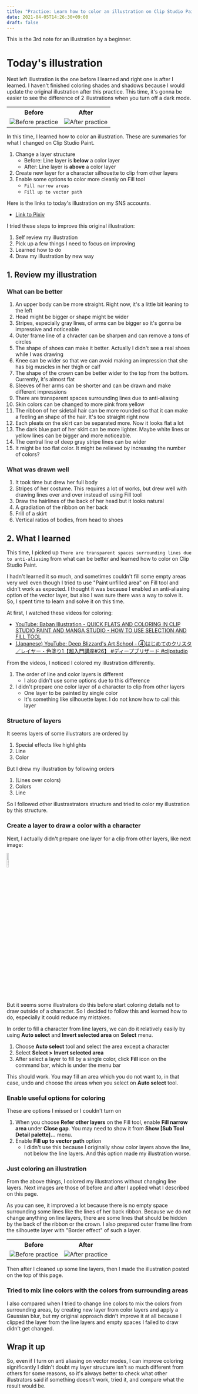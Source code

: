 ```yaml
---
title: "Practice: Learn how to color an illustration on Clip Studio Paint"
date: 2021-04-05T14:26:30+09:00
draft: false
---
```


This is the 3rd note for an illustration by a beginner.

Today's illustration
===

Next left illustration is the one before I learned and right one is after I learned.
I haven't finished coloring shades and shadows because I would update the original illustration after this practice.
This time, it's gonna be easier to see the difference of 2 illustrations when you turn off a dark mode.

<table>
	<tr>
		<th>Before</th>
		<th>After</th>
	</tr>
	<tr>
		<td style="text-align: center">
			<img alt="Before practice" src="/posts/2021/2021-04-05-illustration-practice/images/before.png" />
		</td>
		<td style="text-align: center">
			<img alt="After practice" src="/posts/2021/2021-04-05-illustration-practice/images/after.png" />
		</td>
	</tr>
</table>

In this time, I learned how to color an illustration.
These are summaries for what I changed on Clip Studio Paint.

1. Change a layer structure
    - Before: Line layer is **below** a color layer
	- After: Line layer is **above** a color layer
1. Create new layer for a character silhouette to clip from other layers
1. Enable some options to color more cleanly on Fill tool
    - `Fill narrow areas`
    - `Fill up to vector path`

Here is the links to today's illustration on my SNS accounts.
- [Link to Pixiv](https://www.pixiv.net/en/artworks/88993812)

<!--
- [Link to DeviantArt]()

And here is the download link to my clip studio file.
- [Link to clip studio paint file]()
-->

I tried these steps to improve this original illustration:

1. Self review my illustration
1. Pick up a few things I need to focus on improving
1. Learned how to do
1. Draw my illustration by new way


## 1. Review my illustration

### What can be better

1. An upper body can be more straight. Right now, it's a little bit leaning to the left
1. Head might be bigger or shape might be wider
1. Stripes, especially gray lines, of arms can be bigger so it's gonna be impressive and noticeable
1. Outer frame line of a chracter can be sharpen and can remove a tons of circles
1. The shape of shoes can make it better. Actually I didn't see a real shoes while I was drawing
1. Knee can be wider so that we can avoid making an impression that she has big muscles in her thigh or calf
1. The shape of the crown can be better wider to the top from the bottom. Currently, it's almost flat
1. Sleeves of her arms can be shorter and can be drawn and make different impressions
1. There are transparent spaces surrounding lines due to anti-aliasing
1. Skin colors can be changed to more pink from yellow
1. The ribbon of her sidetail hair can be more rounded so that it can make a feeling an shape of the hair. It's too straight right now
1. Each pleats on the skirt can be separated more. Now it looks flat a lot
1. The dark blue part of her skirt can be more lighter. Maybe white lines or yellow lines can be bigger and more noticeable.
1. The central line of deep gray stripe lines can be wider
1. It might be too flat color. It might be relieved by increasing the number of colors?


### What was drawn well

1. It took time but drew her full body
1. Stripes of her costume.
   This requires a lot of works, but drew well with drawing lines over and over instead of using Fill tool
1. Draw the hairlines of the back of her head but it looks natural
1. A gradiation of the ribbon on her back
1. Frill of a skirt
1. Vertical ratios of bodies, from head to shoes


## 2. What I learned

This time, I picked up `There are transparent spaces surrounding lines due to anti-aliasing` from what can be better and learned how to color on Clip Studio Paint.

I hadn't learned it so much, and sometimes couldn't fill some empty areas very well even though I tried to use "Paint unfilled area" on Fill tool and didn't work as expected.
I thought it was because I enabled an anti-aliasing option of the vector layer, but also I was sure there was a way to solve it.
So, I spent time to learn and solve it on this time.

At first, I watched these videos for coloring:
- [YouTube: Baban Illustration - QUICK FLATS AND COLORING IN CLIP STUDIO PAINT AND MANGA STUDIO - HOW TO USE SELECTION AND FILL TOOL](https://www.youtube.com/watch?v=rs_ZHmpHzZQ&t=410s)
- [(Japanese) YouTube: Deep Blizzard's Art School - ④はじめてのクリスタ／レイヤー・色塗り1【超入門講座#26】 #ディープブリザード​ #clipstudio​](https://www.youtube.com/watch?v=_R3HVVmbIWI)


From the videos, I noticed I colored my illustration differently.

1. The order of line and color layers is different
    - I also didn't use some options due to this difference
1. I didn't prepare one color layer of a character to clip from other layers
    - One layer to be painted by single color
	- It's something like silhouette layer. I do not know how to call this layer

### Structure of layers
It seems layers of some illustrators are ordered by

1. Special effects like highlights
1. Line
1. Color

But I drew my illustration by following orders

1. (Lines over colors)
1. Colors
1. Line

So I followed other illustrastrators structure and tried to color my illustration by this structure.

### Create a layer to draw a color with a character
Next, I actually didn't prepare one layer for a clip from other layers, like next image:

<img alt="Silhouette layer" src="/posts/2021/2021-04-05-illustration-practice/images/silhouette.png" width="10%" />

But it seems some illustrators do this before start coloring details not to draw outside of a character.
So I decided to follow this and learned how to do, especially it could reduce my mistakes.

In order to fill a character from line layers, we can do it relatively easily by using **Auto select** and **Invert selected area** on **Select** menu.

1. Choose **Auto select** tool and select the area except a character
1. Select **Select > Invert selected area**
1. After select a layer to fill by a single color, click **Fill** icon on the command bar, which is under the menu bar

This should work. You may fill an area which you do not want to, in that case, undo and choose the areas when you select on **Auto select** tool.


### Enable useful options for coloring

These are options I missed or I couldn't turn on

1. When you choose **Refer other layers** on the Fill tool, enable **Fill narrow area** under **Close gap**.
   You may need to show it from **Show [Sub Tool Detail palette]...** menu.
1. Enable **Fill up to vector path** option
    - I didn't use this because I originally show color layers above the line, not below the line layers.
	  And this option made my illustration worse.


### Just coloring an illustration

From the above things, I colored my illustrations without changing line layers.
Next images are those of before and after I applied what I described on this page.

As you can see, it improved a lot because there is no empty space surrounding some lines like the lines of her back ribbon.
Because we do not change anything on line layers, there are some lines that should be hidden by the back of the ribbon or the crown.
I also prepared outer frame line from the silhouette layer with "Border effect" of such a layer.

<table>
	<tr>
		<th>Before</th>
		<th>After</th>
	</tr>
	<tr>
		<td style="text-align: center">
			<img alt="Before practice" src="/posts/2021/2021-04-05-illustration-practice/images/before.png" />
		</td>
		<td style="text-align: center">
			<img alt="After practice" src="/posts/2021/2021-04-05-illustration-practice/images/middle_practice.png" />
		</td>
	</tr>
</table>


Then after I cleaned up some line layers, then I made the illustration posted on the top of this page.

### Tried to mix line colors with the colors from surrounding areas

I also compared when I tried to change line colors to mix the colors from surrounding areas, by creating new layer from color layers and apply a Gaussian blur, but my original approach didn't improve it at all because I clipped the layer from the line layers and empty spaces I failed to draw didn't get changed.

Wrap it up
---

So, even if I turn on anti aliasing on vector modes, I can improve coloring significantly
I didn't doubt my layer structure isn't so much different from others for some reasons, so it's always better to check what other illustrators said if something doesn't work, tried it, and compare what the result would be.
